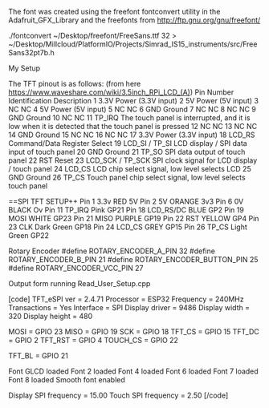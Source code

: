 The font was created using the freefont fontconvert utility in the Adafruit_GFX_Library and the freefonts from http://ftp.gnu.org/gnu/freefont/

./fontconvert ~/Desktop/freefont/FreeSans.ttf 32 > ~/Desktop/Millcloud/PlatformIO/Projects/Simrad_IS15_instruments/src/FreeSans32pt7b.h

My Setup

The TFT pinout is as follows: (from here https://www.waveshare.com/wiki/3.5inch_RPi_LCD_(A)) 
Pin Number 	Identification 	Description
1 	3.3V 	Power (3.3V input)
2 	5V 	Power (5V input)
3 	NC 	NC
4 	5V 	Power (5V input)
5 	NC 	NC
6 	GND 	Ground
7 	NC 	NC
8 	NC 	NC
9 	GND 	Ground
10 	NC 	NC
11 	TP_IRQ 	The touch panel is interrupted, and it is low when it is detected that the touch panel is pressed
12 	NC 	NC
13 	NC 	NC
14 	GND 	Ground
15 	NC 	NC
16 	NC 	NC
17 	3.3V 	Power (3.3V input)
18 	LCD_RS 	Command/Data Register Select
19 	LCD_SI / TP_SI 	LCD display / SPI data input of touch panel
20 	GND 	Ground
21 	TP_SO 	SPI data output of touch panel
22 	RST 	Reset
23 	LCD_SCK / TP_SCK 	SPI clock signal for LCD display / touch panel
24 	LCD_CS 	LCD chip select signal, low level selects LCD
25 	GND 	Ground
26 	TP_CS 	Touch panel chip select signal, low level selects touch panel 

==SPI TFT SETUP++
Pin 1   3.3v        RED         5V
Pin 2   5V          ORANGE      3v3
Pin 6   0V          BLACK       Ov
Pin 11  TP_IRQ      Pink        GP21
Pin 18  LCD_RS/DC   BLUE        GP2
Pin 19  MOSI        WHITE       GP23
Pin 21  MISO        PURPLE      GP19
Pin 22  RST         YELLOW      GP4
Pin 23  CLK         Dark Green  GP18
Pin 24  LCD_CS      GREY        GP15
Pin 26  TP_CS       Light Green GP22

Rotary Encoder
#define ROTARY_ENCODER_A_PIN 32
#define ROTARY_ENCODER_B_PIN 21
#define ROTARY_ENCODER_BUTTON_PIN 25
#define ROTARY_ENCODER_VCC_PIN 27


Output form running Read_User_Setup.cpp

[code]
TFT_eSPI ver = 2.4.71
Processor    = ESP32
Frequency    = 240MHz
Transactions = Yes
Interface    = SPI
Display driver = 9486
Display width  = 320
Display height = 480

MOSI    = GPIO 23
MISO    = GPIO 19
SCK     = GPIO 18
TFT_CS   = GPIO 15
TFT_DC   = GPIO 2
TFT_RST  = GPIO 4
TOUCH_CS = GPIO 22

TFT_BL           = GPIO 21

Font GLCD   loaded
Font 2      loaded
Font 4      loaded
Font 6      loaded
Font 7      loaded
Font 8      loaded
Smooth font enabled

Display SPI frequency = 15.00
Touch SPI frequency   = 2.50
[/code]
